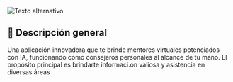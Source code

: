 ![Texto alternativo](https://i.imgur.com/9pjyHZK.png)
## 📄 Descripción general
Una aplicación innovadora que te brinde mentores virtuales potenciados con IA, funcionando como consejeros personales al alcance de tu mano. El propósito principal es brindarte informaci.ón valiosa y asistencia en diversas áreas
